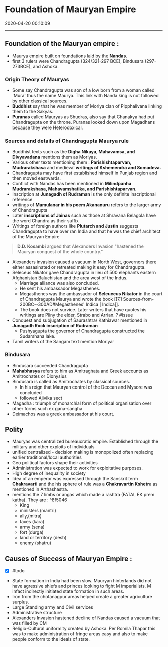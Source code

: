 # Foundation of Mauryan Empire
2020-04-20 00:10:09
            
---

## Foundation of the Mauryan empire :

-   Maurya empire built on foundations laid by the **Nandas**.
-   first 3 rulers were Chandragupta (324/321-297 BCE), Bindusara (297-273BCE), and Ashoka.

### Origin Theory of Mauryas
-   Some say Chandragupta was son of a low born from a woman called 'Mura' thus the name Maurya. This link with Nanda king is not followed by other classical sources.
-   **Buddhist** say that he was member of Moriya clan of Pipphalivana linking them to the  Sakyas.
-   **Puranas** called Mauryas as Shudras, also say that Chanakya had put Chandragupta on the throne. Puranas looked down upon Magadhans because they were Heterodoxical.

### Sources and details of Chandragupta Maurya rule
-   Buddhist texts such as the **Digha Nikaya, Mahavamsa, and Divyavadana** mentions them as Moriyas. 
-   Various other texts mentioning them :  **Parishishtaparvan, Mudrarakshasa** and medieval **writings of Kshemendra and Somadeva.**
-   Chandragupta may have first established himself in Punjab region and then moved eastwards. 
-   Conflict with Nandas has been mentioned in **Milindpanha Mudrarakshasa, Mahavamshatika, and Parishishtaparvan**. 
-   Inscription at **Junagadh of Rudraman** is the only definite inscriptional reference
-   writings of **Mamulanar in his poem Akananuru** refers to the larger army of Chandragupta
-   Later **inscriptions of Jainas** such as those at Shravana Belagola have the word Chandra as their suffix
-   Writings of foreign authors like **Plutarch and Justin** suggests Chandragupta to have over ran India and that he was the chief architect of the Mauryan Empire

> **D.D. Kosambi** argued that Alexanders Invasion "hastened the Mauryan conquest of the whole country."
-   Alexanders invasion caused a vacuum in North West, governors there either assasinated or retreated making it easy for Chandragupta.
-   Seleceus Nikator gave Chandragupta in lieu of 500 elephants eastern Afghanistan Baluchistan and the area west of the Indus. 
	-   Marriage alliance was also concluded. 
	-   He sent his ambassador Megasthenes.
	-   Megasthenes was the ambassador of **Seleuceus Nikator** in the court of Chandragupta Maurya and wrote the book [[7.1 Sources-from-200BC--300AD#Megasthenes' Indica | Indica]].
	-   The book does not survice. Later writers that have quotes his writings are Pliny the elder, Strabo and Arrian. ? #issue 
-   Conquest and subjugation of Saurashtra/ Kathiawar mentioned in **Junagadh Rock inscription of Rudraman** 
	-   Pushyagupta the governor of Chandragupta constructed the Sudarshana lake.
-   Tamil writers of the Sangam text mention Moriyar

### Bindusara
-   Bindusara succeeded Chandragupta 
-   **Mahabhasya** refers to him as Amitraghata and Greek accounts as Amitrochates or Dionysius
-   Bindusara is called as Amitrochates by classical sources.
    -   In his reign that Mauryan control of the Deccan and Mysore was concluded
    -   followed Ajivika sect
- Magadha : triumph of monarchial form of political organisation over other forms such ex gana-sangha
- Deimachos was a greek ambassador at his court.

## Polity
-   Mauryas was centralized bureaucratic empire. Established through the military and other exploits of individuals
-   unified centralized - decision making is monopolized often replacing earlier traditional/local authorities
-   Geo political factors shape their activities
-   Administration was expected to work for exploitative purposes.
-   High degree of inequality in society
-   Idea of an emperor was expressed through the Sanskrit term **Chakravarti** and the his sphere of rule was a **Chakravartin Kshetr**a as mentioned in Arthashastra.
-   mentions the 7 limbs or angas which made a rashtra (FATAL EK prem katha). They are : ^8f5046
    -   King
    -   ministers (mantri)
    -   ally,(mitra)
    -   taxes (kara)
    -   army (sena)
    -   fort (durga)
    -   land or territory (desh)
    -   enemy (shatru)


## Causes of Success of Mauryan Empire :
- [x]   #todo 
- State formation in India had been slow. Mauryan hinterlands did not have agressive shiefs and princes looking to fight M imperialists. M infact indirectly initiated state formation in such areas.
- Iron from the chotanagpur areas helped create a greater agriculture surplus.
-  Large Standing army and Civil services
-  Administrative structure 
-  Alexanders Invasion hastened decline of Nandas caused a vacuum that was filled by CM
-  Religio-Cultural uniformity created by Ashoka. Per Romila Thapar this was to make administration of fringe areas easy and also to make people conform to the ideals of state.





